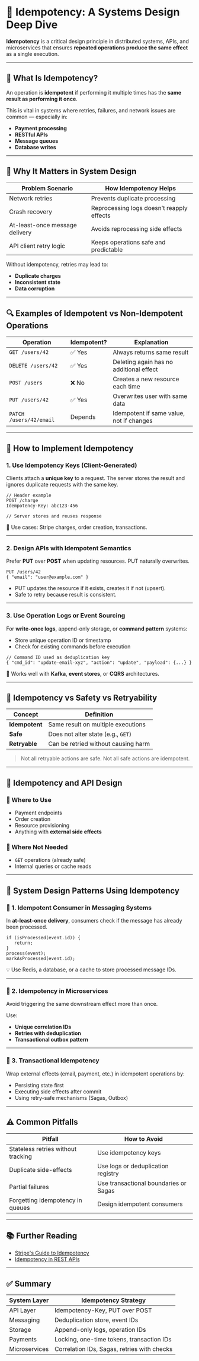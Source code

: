 # 🔁 Idempotency: A Systems Design Deep Dive

**Idempotency** is a critical design principle in distributed systems, APIs, and microservices that ensures **repeated operations produce the same effect** as a single execution.

---

## 📘 What Is Idempotency?

An operation is **idempotent** if performing it multiple times has the **same result as performing it once**.

This is vital in systems where retries, failures, and network issues are common — especially in:

- **Payment processing**
- **RESTful APIs**
- **Message queues**
- **Database writes**

---

## 🧠 Why It Matters in System Design

| Problem Scenario                    | How Idempotency Helps                  |
|------------------------------------|----------------------------------------|
| Network retries                    | Prevents duplicate processing          |
| Crash recovery                     | Reprocessing logs doesn’t reapply effects |
| At-least-once message delivery     | Avoids reprocessing side effects       |
| API client retry logic             | Keeps operations safe and predictable  |

Without idempotency, retries may lead to:

- **Duplicate charges**
- **Inconsistent state**
- **Data corruption**

---

## 🔍 Examples of Idempotent vs Non-Idempotent Operations

| Operation                    | Idempotent? | Explanation                                  |
|-----------------------------|-------------|----------------------------------------------|
| `GET /users/42`             | ✅ Yes      | Always returns same result                   |
| `DELETE /users/42`          | ✅ Yes      | Deleting again has no additional effect      |
| `POST /users`               | ❌ No       | Creates a new resource each time             |
| `PUT /users/42`             | ✅ Yes      | Overwrites user with same data               |
| `PATCH /users/42/email`     | Depends     | Idempotent if same value, not if changes     |

---

## 🧰 How to Implement Idempotency

### 1. **Use Idempotency Keys (Client-Generated)**

Clients attach a **unique key** to a request. The server stores the result and ignores duplicate requests with the same key.

```
// Header example
POST /charge
Idempotency-Key: abc123-456

// Server stores and reuses response
```

🧩 Use cases: Stripe charges, order creation, transactions.

---

### 2. **Design APIs with Idempotent Semantics**

Prefer **PUT** over **POST** when updating resources. PUT naturally overwrites.

```
PUT /users/42  
{ "email": "user@example.com" }
```

- PUT updates the resource if it exists, creates it if not (upsert).
- Safe to retry because result is consistent.

---

### 3. **Use Operation Logs or Event Sourcing**

For **write-once logs**, append-only storage, or **command pattern** systems:

- Store unique operation ID or timestamp
- Check for existing commands before execution

```
// Command ID used as deduplication key
{ "cmd_id": "update-email-xyz", "action": "update", "payload": {...} }
```

🧠 Works well with **Kafka**, **event stores**, or **CQRS** architectures.

---

## 🧪 Idempotency vs Safety vs Retryability

| Concept       | Definition                                 |
|---------------|---------------------------------------------|
| **Idempotent**| Same result on multiple executions          |
| **Safe**      | Does not alter state (e.g., `GET`)          |
| **Retryable** | Can be retried without causing harm         |

> Not all retryable actions are safe. Not all safe actions are idempotent.

---

## 🔐 Idempotency and API Design

### 🔸 Where to Use
- Payment endpoints
- Order creation
- Resource provisioning
- Anything with **external side effects**

### 🔸 Where Not Needed
- `GET` operations (already safe)
- Internal queries or cache reads

---

## 🧱 System Design Patterns Using Idempotency

### 🧭 1. **Idempotent Consumer in Messaging Systems**

In **at-least-once delivery**, consumers check if the message has already been processed.

```
if (isProcessed(event.id)) {
   return;
}
process(event);
markAsProcessed(event.id);
```

💡 Use Redis, a database, or a cache to store processed message IDs.

---

### 🧭 2. **Idempotency in Microservices**

Avoid triggering the same downstream effect more than once.

Use:
- **Unique correlation IDs**
- **Retries with deduplication**
- **Transactional outbox pattern**

---

### 🧭 3. **Transactional Idempotency**

Wrap external effects (email, payment, etc.) in idempotent operations by:

- Persisting state first
- Executing side effects after commit
- Using retry-safe mechanisms (Sagas, Outbox)

---

## ⚠️ Common Pitfalls

| Pitfall                            | How to Avoid                                |
|------------------------------------|---------------------------------------------|
| Stateless retries without tracking | Use idempotency keys                        |
| Duplicate side-effects             | Use logs or deduplication registry          |
| Partial failures                   | Use transactional boundaries or Sagas       |
| Forgetting idempotency in queues   | Design idempotent consumers                 |

---

## 📚 Further Reading

- [Stripe's Guide to Idempotency](https://stripe.com/docs/idempotency)
- [Idempotency in REST APIs](https://restfulapi.net/idempotent-rest-apis/)

---

## ✅ Summary

| System Layer   | Idempotency Strategy                      |
|----------------|-------------------------------------------|
| API Layer      | Idempotency-Key, PUT over POST            |
| Messaging      | Deduplication store, event IDs            |
| Storage        | Append-only logs, operation IDs           |
| Payments       | Locking, one-time tokens, transaction IDs |
| Microservices  | Correlation IDs, Sagas, retries with checks|
